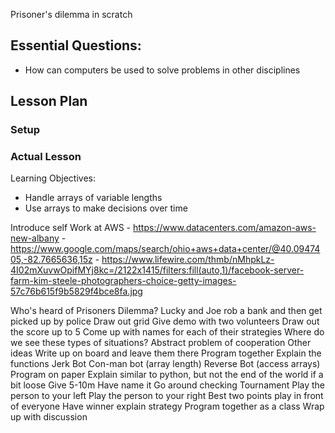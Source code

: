 Prisoner's dilemma in scratch

## Essential Questions:

- How can computers be used to solve problems in other disciplines

## Lesson Plan

### Setup

### Actual Lesson

Learning Objectives:
- Handle arrays of variable lengths
- Use arrays to make decisions over time



Introduce self
    Work at AWS
        - https://www.datacenters.com/amazon-aws-new-albany
        - https://www.google.com/maps/search/ohio+aws+data+center/@40.0947405,-82.7665636,15z
        - https://www.lifewire.com/thmb/nMhpkLz-4I02mXuvwOpifMYj8kc=/2122x1415/filters:fill(auto,1)/facebook-server-farm-kim-steele-photographers-choice-getty-images-57c76b615f9b5829f4bce8fa.jpg

Who's heard of Prisoners Dilemma?
    Lucky and Joe rob a bank and then get picked up by police
    Draw out grid
Give demo with two volunteers
    Draw out the score up to 5
    Come up with names for each of their strategies
Where do we see these types of situations?
    Abstract problem of cooperation
    Other ideas
    Write up on board and leave them there
Program together
    Explain the functions
    Jerk Bot
    Con-man bot (array length)
    Reverse Bot (access arrays)
Program on paper
    Explain similar to python, but not the end of the world if a bit loose
    Give 5-10m
    Have name it
    Go around checking
Tournament
    Play the person to your left
    Play the person to your right
    Best two points play in front of everyone
Have winner explain strategy
    Program together as a class
Wrap up with discussion

